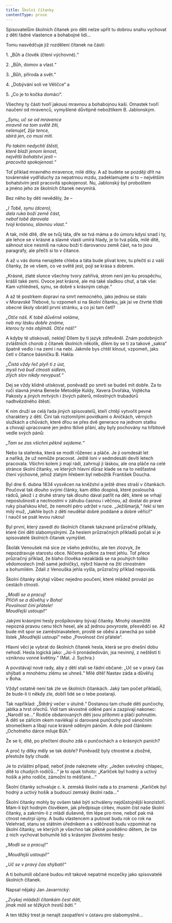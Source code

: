 ```yaml
---
title: Školní čítanky
contentType: prose
---
```


Spisovatelům školních čítanek pro děti nelze upřít tu dobrou snahu vychovat z dětí řádné vlastence a bohabojné lidi…

Tomu nasvědčuje již rozdělení čítanek na části:

1\. „Bůh a člověk (čtení výchovné).“

2\. „Bůh, domov a vlast.“

3\. „Bůh, příroda a svět.“

4\. „Dobývání soli ve Věličce“ a

5\. „Co je to kočka domácí“.

Všechny ty části tvoří jakousi mravnou a bohabojnou kaši. Omastek tvoří naučení od mravenců, vymyšlené důvtipně nebožtíkem B. Jablonským.

_„Synu, uč se od mravence  
mravně na tom světě žíti,  
nelenujeť, žije tence,  
sbírá jen, co musí míti._

_Po takém nedychtí štěstí,  
které blaží jenom lenost,  
největší bohatství jesti –  
pracovitá spokojenost.“_

Toť příklad mravného mravence, milé dítky. A až budete se později dřít na továrenské vydřiduchy za nepatrnou mzdu, zadeklamujete si to – největším bohatstvím jesti pracovitá spokojenost. Nu, Jablonský byl proboštem a jméno jeho ze školních čítanek nevymírá.

Bez něho by děti nevěděly, že –

_„I Tobě, synu (dcero),  
dala ruka boží země část,  
neboť tobě darovala  
tvoji krásnou, slavnou vlast.“_

A tak, milé dítě, dře se tvůj táta, dře se tvá máma a do úmoru kdysi snad i ty, ale lehce se v krásné a slavné vlasti umírá hlady, je to tvá půda, milé dítě, sáhnout sice nesmíš na rukou boží ti darovanou země část, na to jsou paragrafy, ale přečti si to v čítance.

A až u vás doma nenajdete chleba a táta bude plivat krev, tu přečti si z vaší čítanky, že ve všem, co ve světě jest, pojí se krása s dobrem.

„Krásné, zlaté slunce všechny tvory zahřívá, strom není jen ku prospěchu, krášlí také zemi. Ovoce jest krásné, ale má také sladkou chuť, a tak vše: Kam vzhlédneš, synu, se dobré s krásným celuje.“

A až tě postrkem dopraví na smrt nemocného, jako jednou se stalo v Moravské Třebové, tu vzpomeň si na školní čítanku, jak jsi ve čtvrté třídě obecné školy obrátil první stránku, a co jsi tam četl?

_„Otče náš. K tobě důvěrně voláme,  
neb my lásku dobře známe,  
kterou ty nás objímáš. Otče náš!“_

A kdyby tě utiskovali, neklej! Dílem by ti jazyk zdřevěněl. Znám podobných zvláštních chorob z čítanek školních několik, dílem by se ti za takové „sakra“ špatně vedlo i na zemi i na nebi. Jakmile bys chtěl klnout, vzpomeň, jaks četl v čítance básničku B. Hakla:

_„Čistá vždy řeč plyň ti z úst,  
mysli tvá buď ctnosti sídlem,  
zlých slov nikdy nevypusť.“_

Dej se vždy klidně utiskovat, poněvadž po smrti se budeš mít dobře. Za to ručí slavná jména Beneše Metoděje Kuldy, Xavera Dvořáka, Vojtěcha Pakosty a jiných mrtvých i živých páterů, milostných trubadúrů nadhvězdného štěstí.

K nim druží se celá řada jiných spisovatelů, kteří chtějí vytvořit pevné charaktery z dětí. Činí tak roztomilými povídkami o Aničkách, věrných služkách a chůvách, které dřou se přes dvě generace na jednom statku a chovají upracované jen jedno tklivé přání, aby byly pochovány na hřbitově vedle svých pánů:

_„Tam se zas všichni pěkně sejdeme.“_

Nebo ta stařenka, která se modlí růženec a pláče. Je jí osmdesát let a naříká, že už nemůže pracovat. Ještě loni v sedmdesáti devíti letech pracovala. Všichni kolem ji mají rádi, zahrnují ji láskou, ale ona pláče na celé stránce školní čítanky, ve kterých hlavní důraz klade se na to nešťastné čtení výchovné, jehož zlatým hřebem byl nebožtík František Doucha.

Byl dne 6. dubna 1834 vysvěcen na kněžství a ještě dnes straší v čítankách. Poučoval tak dlouho svými články, kam dítko dospívá, které poslouchá rádců, jakož i z druhé strany tak dlouho dával patřit na děti, které se vrhají neposlušností a nectnostmi v záhubu časnou i věčnou, až dostal do pravé ruky písařskou křeč, že nemohl péro udržet v ruce. „Ježíšmarjá,“ řekl si ten milý muž, „takhle bych z dětí neudělal dobré poddané a dobré věřící!“ I naučil se psát levou rukou!

Byl první, který zavedl do školních čítanek takzvané průzračné příklady, které činí děti slabomyslnými. Za heslem průzračných příkladů počali si je spisovatelé školních čítanek vymýšlet.

Školák Venoušek má sice ze všeho jedničku, ale ten zlozvyk, že nepozdravuje starostu obce. Ničema polkne za trest jehlu. Toť přece průzračný příklad, že blaho člověka nezakládá se na pouhých toliko vědomostech (měl samé jedničky), nýbrž hlavně na žití ctnostném a bohumilém. Zdali z Venouška jehla vyšla, průzračný příklad nepovídá.

Školní čítanky skýtají vůbec nejedno poučení, které mládež provází po cestách ctnosti.

_„Modli se a pracuj!  
Přičiň se a důvěřuj v Boha!  
Povolnost činí přátele!  
Moudřejší ustoupí!“_

Jakými krásnými hesly prošpikovány bývají čítanky. Mnohý okamžitě nepozná pravou cenu těch hesel, ale až jednou povyroste, přesvědčí se. Až bude mít spor se zaměstnavatelem, prostě se oběsí a zanechá po sobě lístek „Moudřejší ustoupí“ nebo „Povolnost činí přátele“.

Hlavní věcí je vybrat do školních čítanek hesla, která se pro dnešní dobu nehodí. Hesla logická jako: „Jsi-li pronásledován, jsa nevinný, z neštěstí ti vzniknou vonné květiny.“ (Mat. J. Sychra.)

A povstávají nové rady, aby z dětí stali se řádní občané: „Uč se v pravý čas shýbati a mnohému zlému se uhneš.“ Milé dítě! Nastav záda a důvěřuj v Boha.

Vždyť ostatně není tak zle ve školních čítankách. Jaký tam počet příkladů, že bude-li ti někdy zle, dobří lidé se o tebe postarají.

Tak například: „Štědrý večer v útulně.“ Dostanou tam chudé děti punčochy, jablka a hrst ořechů. Vidí tam skvostně oděné paní a zazpívají nakonec: „Narodil se…“ Rodiče obdarovaných dětí jsou přítomni a pláčí pohnutím. A děti se zářícím okem navlékají si darované punčochy pod vánočním stromečkem a líbají ruce krásně oděným pánům. A dole pod článkem: „Ochotného dárce miluje Bůh.“

Že se ti, dítě, po přečtení dlouho zdá o punčochách a o krásných paních?

A proč ty dítky měly se tak dobře? Poněvadž byly ctnostné a zbožné, přestože byly chudé.

Je to zvláštní případ, neboť jinde naleznete věty: „Jeden svévolný chlapec, dítě to chudých rodičů…“ je to opak tohoto: „Karlíček byl hodný a uctivý hošík a jeho rodiče, zámožní to měšťané…“

Školní čítanky schvaluje c. k. zemská školní rada a to znamená: „Karlíček byl hodný a uctivý hošík a budoucí zemský školní rada…“

Školní čítanky mohly by ovšem také býti schváleny nejdůstojnější konzistoří. Mám-li být hodným člověkem, jak předpisuje církev, musím číst naše školní čítanky, a zakrním-li z mládí duševně, tím lépe pro mne, neboť pak má ctnost neutrpí újmy. A budu vlastencem a putovat budu rok co rok na Velehrad, stanu se státním úředníkem a s vděčností budu vzpomínat na školní čítanky, ve kterých je všechno tak pěkně pověděno dětem, že lze z nich vychovat bohumilé lidi s krásnými životními hesly:

_„Modli se a pracuj!“_

_„Moudřejší ustoupí!“_

_„Uč se v pravý čas shýbati!“_

A ti bohumilí občané budou mít takové nepatrné mozečky jako spisovatelé školních čítanek.

Napsal nějaký Jan Javarnický:

_„Zvykej mládeži čítankám čest dáti,  
jinak máš se těžkých trestů báti.“_

A ten těžký trest je nenajít zaopatření v ústavu pro slabomyslné…
